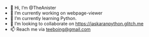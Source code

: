 - 👋 Hi, I’m @TheAnister
- 👀 I’m currently working on webpage-viewer
- 🌱 I’m currently learning Python.
- 💞️ I’m looking to collaborate on https://jaskaranpython.glitch.me
- 📫 Reach me via teeboing@gmail.com

<!---
TheAnister/TheAnister is a ✨ special ✨ repository because its `README.md` (this file) appears on your GitHub profile.
You can click the Preview link to take a look at your changes.
--->
